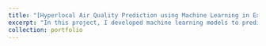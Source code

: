 ```yaml
---
title: "[Hyperlocal Air Quality Prediction using Machine Learning in East Bay Area, CA](https://github.com/varsha2509/Springboard-DS/tree/master/Capstone1/Capstone1)"
excerpt: "In this project, I developed machine learning models to predict air quality on a city-block basis in Oakland and San Leandro, CA, without having to rely on complex physical modeling. I used a wide variety of publicly available datasets such as previously measured pollutant concentrations, local meteorological data, emissions from local industrial sources, and traffic information. <br/> <br/> Check out my <a href='https://github.com/varsha2509/Springboard-DS/tree/master/Capstone1/Capstone1' target='_blank'>github repo</a> for more details!<br/><img src='/images/Image.png'>"
collection: portfolio
---
```



